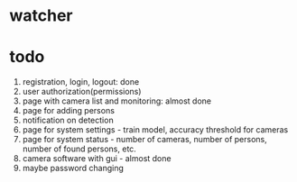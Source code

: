 # watcher

# todo
1. registration, login, logout: done
2. user authorization(permissions)
3. page with camera list and monitoring: almost done
4. page for adding persons
5. notification on detection
6. page for system settings - train model, accuracy threshold for cameras
7. page for system status - number of cameras, number of persons, number of found persons, etc.
8. camera software with gui - almost done
9. maybe password changing